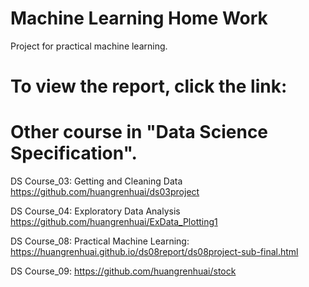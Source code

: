 # Machine Learning Home Work
Project for practical machine learning. 

# To view the report, click the link:


# Other course in "Data Science Specification". 


DS Course_03: Getting and Cleaning Data <https://github.com/huangrenhuai/ds03project>    

DS Course_04: Exploratory Data Analysis <https://github.com/huangrenhuai/ExData_Plotting1>   

DS Course_08: Practical Machine Learning: <https://huangrenhuai.github.io/ds08report/ds08project-sub-final.html>

DS Course_09: <https://github.com/huangrenhuai/stock>

